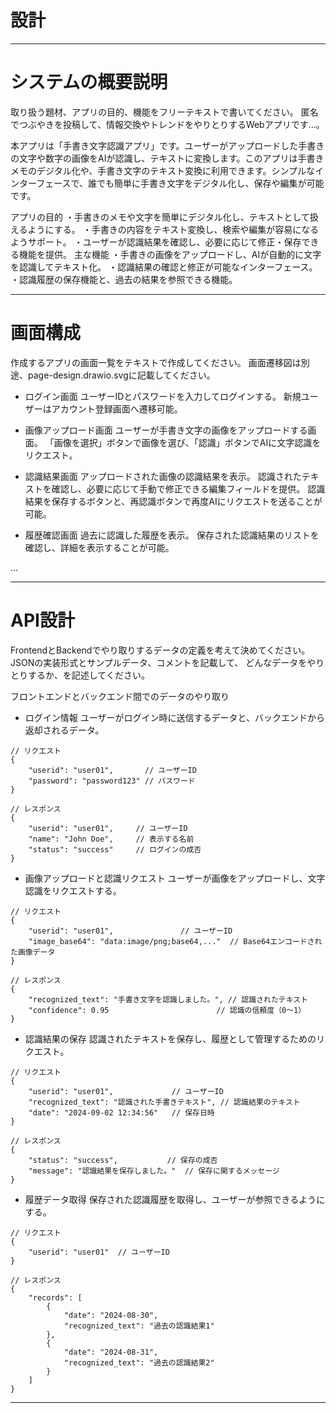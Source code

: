 # 設計

-----------------------------------------------------
# システムの概要説明

取り扱う題材、アプリの目的、機能をフリーテキストで書いてください。
<ex>
 匿名でつぶやきを投稿して、情報交換やトレンドをやりとりするWebアプリです...。

本アプリは「手書き文字認識アプリ」です。ユーザーがアップロードした手書きの文字や数字の画像をAIが認識し、テキストに変換します。このアプリは手書きメモのデジタル化や、手書き文字のテキスト変換に利用できます。シンプルなインターフェースで、誰でも簡単に手書き文字をデジタル化し、保存や編集が可能です。

アプリの目的
・手書きのメモや文字を簡単にデジタル化し、テキストとして扱えるようにする。
・手書きの内容をテキスト変換し、検索や編集が容易になるようサポート。
・ユーザーが認識結果を確認し、必要に応じて修正・保存できる機能を提供。
主な機能
・手書きの画像をアップロードし、AIが自動的に文字を認識してテキスト化。
・認識結果の確認と修正が可能なインターフェース。
・認識履歴の保存機能と、過去の結果を参照できる機能。

-----------------------------------------------------

# 画面構成

作成するアプリの画面一覧をテキストで作成してください。
画面遷移図は別途、page-design.drawio.svgに記載してください。

- ログイン画面
 ユーザーIDとパスワードを入力してログインする。
 新規ユーザーはアカウント登録画面へ遷移可能。

- 画像アップロード画面
 ユーザーが手書き文字の画像をアップロードする画面。
「画像を選択」ボタンで画像を選び、「認識」ボタンでAIに文字認識をリクエスト。

- 認識結果画面
 アップロードされた画像の認識結果を表示。
 認識されたテキストを確認し、必要に応じて手動で修正できる編集フィールドを提供。
 認識結果を保存するボタンと、再認識ボタンで再度AIにリクエストを送ることが可能。

- 履歴確認画面
 過去に認識した履歴を表示。
 保存された認識結果のリストを確認し、詳細を表示することが可能。

 
...

-----------------------------------------------------

# API設計

FrontendとBackendでやり取りするデータの定義を考えて決めてください。
JSONの実装形式とサンプルデータ、コメントを記載して、
どんなデータをやりとりするか、を記述してください。

フロントエンドとバックエンド間でのデータのやり取り

- ログイン情報
 ユーザーがログイン時に送信するデータと、バックエンドから返却されるデータ。
```
// リクエスト
{
    "userid": "user01",       // ユーザーID
    "password": "password123" // パスワード
}

// レスポンス
{
    "userid": "user01",     // ユーザーID
    "name": "John Doe",     // 表示する名前
    "status": "success"     // ログインの成否
}
```

- 画像アップロードと認識リクエスト
 ユーザーが画像をアップロードし、文字認識をリクエストする。
```
// リクエスト
{
    "userid": "user01",               // ユーザーID
    "image_base64": "data:image/png;base64,..."  // Base64エンコードされた画像データ
}

// レスポンス
{
    "recognized_text": "手書き文字を認識しました。", // 認識されたテキスト
    "confidence": 0.95                        // 認識の信頼度（0〜1）
}
```

- 認識結果の保存
 認識されたテキストを保存し、履歴として管理するためのリクエスト。
```
// リクエスト
{
    "userid": "user01",             // ユーザーID
    "recognized_text": "認識された手書きテキスト", // 認識結果のテキスト
    "date": "2024-09-02 12:34:56"   // 保存日時
}

// レスポンス
{
    "status": "success",           // 保存の成否
    "message": "認識結果を保存しました。"  // 保存に関するメッセージ
}
```

- 履歴データ取得
 保存された認識履歴を取得し、ユーザーが参照できるようにする。
```
// リクエスト
{
    "userid": "user01"  // ユーザーID
}

// レスポンス
{
    "records": [
        {
            "date": "2024-08-30",
            "recognized_text": "過去の認識結果1"
        },
        {
            "date": "2024-08-31",
            "recognized_text": "過去の認識結果2"
        }
    ]
}
```

-----------------------------------------------------
